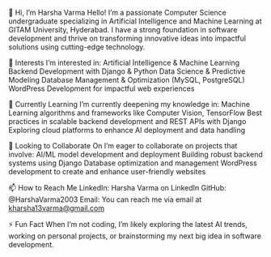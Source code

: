 👋 Hi, I’m Harsha Varma
Hello! I’m a passionate Computer Science undergraduate specializing in Artificial Intelligence and Machine Learning at GITAM University, Hyderabad. I have a strong foundation in software development and thrive on transforming innovative ideas into impactful solutions using cutting-edge technology.

👀 Interests
I’m interested in:
Artificial Intelligence & Machine Learning
Backend Development with Django & Python
Data Science & Predictive Modeling
Database Management & Optimization (MySQL, PostgreSQL)
WordPress Development for impactful web experiences

🌱 Currently Learning
I’m currently deepening my knowledge in:
Machine Learning algorithms and frameworks like Computer Vision, TensorFlow
Best practices in scalable backend development and REST APIs with Django
Exploring cloud platforms to enhance AI deployment and data handling

🤝 Looking to Collaborate On
I’m eager to collaborate on projects that involve:
AI/ML model development and deployment
Building robust backend systems using Django
Database optimization and management
WordPress development to create and enhance user-friendly websites

📫 How to Reach Me
LinkedIn: Harsha Varma on LinkedIn
GitHub: @HarshaVarma2003
Email: You can reach me via email at kharsha13varma@gmail.com

⚡ Fun Fact
When I’m not coding, I’m likely exploring the latest AI trends, working on personal projects, or brainstorming my next big idea in software development.
